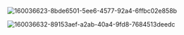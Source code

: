 ![160036623-8bde6501-5ee6-4577-92a4-6ffbc02e858b](https://user-images.githubusercontent.com/106817047/235183116-b72ef365-c958-4737-a901-dbefbd0ceca8.png)

![160036632-89153aef-a2ab-40a4-9fd8-7684513deedc](https://user-images.githubusercontent.com/106817047/235183171-962c056d-5de0-4996-b6e6-024655b1852e.png)
